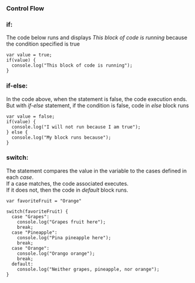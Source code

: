 ### Control Flow   
### if:  
The code below runs and displays _This block of code is running_ because the condition specified is true
```
var value = true;
if(value) {
  console.log("This block of code is running");
}
```

### if-else:  
In the code above, when the statement is false, the code execution ends.  
But with _if-else_ statement, if the condition is false, code in _else_ block runs

```
var value = false;
if(value) {
  console.log("I will not run because I am true");
} else {
  console.log("My block runs because");
}
```
### switch:  
The statement compares the value in the variable to the cases defined in each _case_.  
If a case matches, the code associated executes.  
If it does not, then the code in _default_ block runs.

```
var favoriteFruit = "Orange"

switch(favoriteFruit) {
  case "Grapes":
    console.log("Grapes fruit here");
    break;
  case "Pineapple":
    console.log("Pina pineapple here");
    break;
  case "Orange":
    console.log("Orango orange");
    break;
  default:
    console.log("Neither grapes, pineapple, nor orange");
}
```

